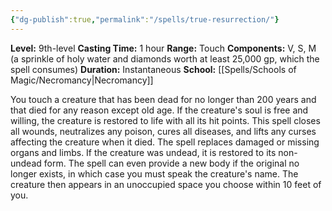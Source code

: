 ```yaml
---
{"dg-publish":true,"permalink":"/spells/true-resurrection/"}
---
```


**Level:** 9th-level
**Casting Time:** 1 hour
**Range:** Touch
**Components:** V, S, M (a sprinkle of holy water and diamonds worth at least 25,000 gp, which the spell consumes)
**Duration:** Instantaneous
**School:** [[Spells/Schools of Magic/Necromancy\|Necromancy]]

You touch a creature that has been dead for no longer than 200 years and that died for any reason except old age. If the creature's soul is free and willing, the creature is restored to life with all its hit points.
This spell closes all wounds, neutralizes any poison, cures all diseases, and lifts any curses affecting the creature when it died. The spell replaces damaged or missing organs and limbs. If the creature was undead, it is restored to its non-undead form.
The spell can even provide a new body if the original no longer exists, in which case you must speak the creature's name. The creature then appears in an unoccupied space you choose within 10 feet of you.
